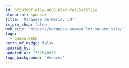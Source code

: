```yaml
---
id: 6f29390f-8f1a-4085-8546-fa325e35722e
blueprint: sponsor
title: 'Marquesa De Maria, LMT'
is_pro_shop: false
web_site: 'https://marquesa-newman-lmt.square.site/'
logo:
  - quesa.webp
north_of_msdgc: false
updated_by: 1
updated_at: 1752640986
logo_background: '#ececec'
---
```

